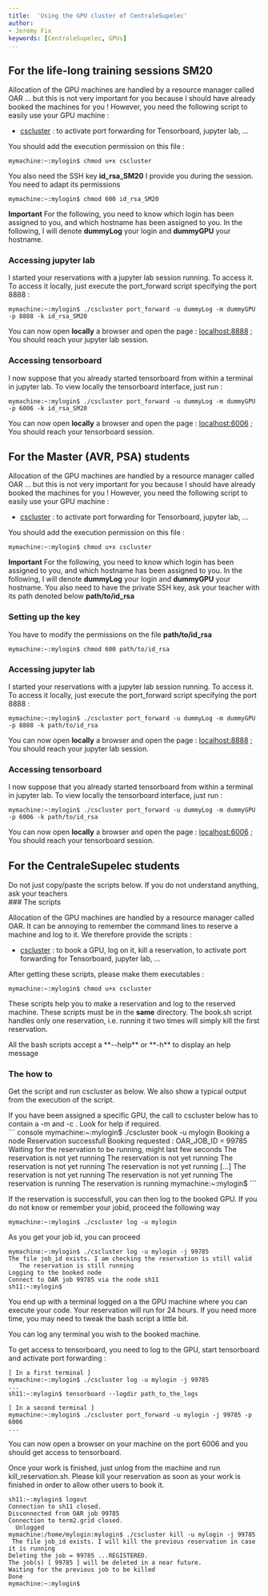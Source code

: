 ```yaml
---
title:  'Using the GPU cluster of CentraleSupelec'
author:
- Jeremy Fix
keywords: [CentraleSupelec, GPUs]
...
```



## For the life-long training sessions SM20

Allocation of the GPU machines are handled by a resource manager called
OAR ... but this is not very important for you because I should have
already booked the machines for you ! However, you need the following
script to easily use your GPU machine :

-   [cscluster](./data/ClusterScripts/cscluster) : to activate
    port forwarding for Tensorboard, jupyter lab, ...

You should add the execution permission on this file :

``` console
mymachine:~:mylogin$ chmod u+x cscluster
```

You also need the SSH key **id_rsa_SM20** I provide you during the session. You need to adapt its permissions
``` console
mymachine:~:mylogin$ chmod 600 id_rsa_SM20
```

**Important** For the following, you need to know which login has been
assigned to you, and which hostname has been assigned to you. In the
following, I will denote **dummyLog** your login and **dummyGPU** your
hostname.

### Accessing jupyter lab

I started your reservations with a jupyter lab session running. To
access it. To access it locally, just execute the port_forward
script specifying the port 8888 :

``` console
mymachine:~:mylogin$ ./cscluster port_forward -u dummyLog -m dummyGPU -p 8888 -k id_rsa_SM20
```

You can now open **locally** a browser and open the page :
[localhost:8888](http://localhost:8888) ; You should reach your jupyter lab session.

### Accessing tensorboard

I now suppose that you already started tensorboard from within a
terminal in jupyter lab. To view locally the tensorboard interface, just
run :

``` console
mymachine:~:mylogin$ ./cscluster port_forward -u dummyLog -m dummyGPU -p 6006 -k id_rsa_SM20
```

You can now open **locally** a browser and open the page :
[localhost:6006](http://localhost:6006) ; You should reach your tensorboard session.


## For the Master (AVR, PSA) students

Allocation of the GPU machines are handled by a resource manager called
OAR ... but this is not very important for you because I should have
already booked the machines for you ! However, you need the following
script to easily use your GPU machine :

-   [cscluster](./data/ClusterScripts/cscluster) : to activate
    port forwarding for Tensorboard, jupyter lab, ...

You should add the execution permission on this file :

``` console
mymachine:~:mylogin$ chmod u+x cscluster
```

**Important** For the following, you need to know which login has been
assigned to you, and which hostname has been assigned to you. In the
following, I will denote **dummyLog** your login and **dummyGPU** your
hostname. You also need to have the private SSH key, ask your teacher with its path denoted below **path/to/id_rsa**

### Setting up the key

You have to modify the permissions on the file **path/to/id_rsa**

``` console
mymachine:~:mylogin$ chmod 600 path/to/id_rsa
```


### Accessing jupyter lab

I started your reservations with a jupyter lab session running. To
access it. To access it locally, just execute the port_forward
script specifying the port 8888 :

``` console
mymachine:~:mylogin$ ./cscluster port_forward -u dummyLog -m dummyGPU -p 8888 -k path/to/id_rsa
```

You can now open **locally** a browser and open the page :
[localhost:8888](http://localhost:8888) ; You should reach your jupyter lab session.

### Accessing tensorboard

I now suppose that you already started tensorboard from within a
terminal in jupyter lab. To view locally the tensorboard interface, just
run :

``` console
mymachine:~:mylogin$ ./cscluster port_forward -u dummyLog -m dummyGPU -p 6006 -k path/to/id_rsa
```

You can now open **locally** a browser and open the page :
[localhost:6006](http://localhost:6006) ; You should reach your tensorboard session.




## For the CentraleSupelec students

<div class="w3-card w3-red w3-padding-16">
Do not just copy/paste the scripts below. If you do not understand anything, ask your teachers
</div>
### The scripts

Allocation of the GPU machines are handled by a resource manager called
OAR. It can be annoying to remember the command lines to reserve a
machine and log to it. We therefore provide the scripts :

-   [cscluster](./data/ClusterScripts/cscluster) : to book a GPU, log on it, kill a reservation, to activate  port forwarding for Tensorboard, jupyter lab, ...

After getting these scripts, please make them executables :

```console
mymachine:~:mylogin$ chmod u+x cscluster
```

These scripts help you to make a reservation and log to the reserved
machine. These scripts must be in the **same** directory. The book.sh
script handles only one reservation, i.e. running it two times will
simply kill the first reservation.

<div class="w3-center w3-blue">
<i class="fas fa-question fa-2x w3-padding-16 w3-text-black"></i>
All the bash scripts accept a **--help**  or  **-h**  to display an help message
</div>

### The how to

Get the script and run cscluster as below. We also show a
typical output from the execution of the script.

<div class="w3-card w3-red w3-padding-16 ">
If you have been assigned a specific GPU, the call to cscluster below has to contain a -m and -c . Look for help if required. 
</div>
``` console
mymachine:~:mylogin$ ./cscluster book -u mylogin
Booking a node
Reservation successfull
Booking requested : OAR_JOB_ID =  99785
Waiting for the reservation to be running, might last few seconds
   The reservation is not yet running 
   The reservation is not yet running 
   The reservation is not yet running 
   The reservation is not yet running 
   [...]
   The reservation is not yet running 
   The reservation is not yet running 
   The reservation is running
The reservation is running
mymachine:~:mylogin$
```

If the reservation is successfull, you can then log to the booked GPU. If you do not know or remember your jobid, proceed the following way

```console
mymachine:~:mylogin$ ./cscluster log -u mylogin
```

As you get your job id, you can proceed

``` console
mymachine:~:mylogin$ ./cscluster log -u mylogin -j 99785
The file job_id exists. I am checking the reservation is still valid 
   The reservation is still running 
Logging to the booked node 
Connect to OAR job 99785 via the node sh11
sh11:~:mylogin$ 
```

You end up with a terminal logged on a the GPU machine where you can
execute your code. Your reservation will run for 24 hours. If you need
more time, you may need to tweak the bash script a little bit.

You can log any terminal you wish to the booked machine.

To get access to tensorboard, you need to log to the GPU, start
tensorboard and activate port forwarding :

``` console
[ In a first terminal ]
mymachine:~:mylogin$ ./cscluster log -u mylogin -j 99785
...
sh11:~:mylogin$ tensorboard --logdir path_to_the_logs

[ In a second terminal ]
mymachine:~:mylogin$ ./cscluster port_forward -u mylogin -j 99785 -p 6006
...
```

You can now open a browser on your machine on the port 6006 and you
should get access to tensorboard.

Once your work is finished, just unlog from the machine and run kill_reservation.sh. Please kill your reservation as soon as your work is finished in order to allow other users to book it. 

``` console
sh11:~:mylogin$ logout
Connection to sh11 closed.
Disconnected from OAR job 99785
Connection to term2.grid closed.
  Unlogged 
mymachine:/home/mylogin:mylogin$ ./cscluster kill -u mylogin -j 99785
 The file job_id exists. I will kill the previous reservation in case it is running
Deleting the job = 99785 ...REGISTERED.
The job(s) [ 99785 ] will be deleted in a near future.
Waiting for the previous job to be killed
Done
mymachine:~:mylogin$
```


